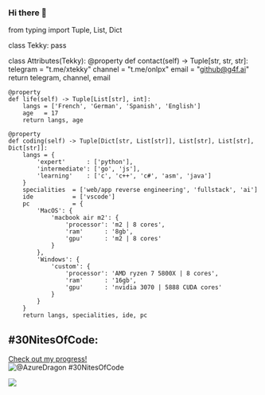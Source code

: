 ### Hi there 👋



from typing import Tuple, List, Dict

class Tekky:
    pass

class Attributes(Tekky):
    @property
    def contact(self) -> Tuple[str, str, str]:
        telegram = "t.me/xtekky"
        channel  = "t.me/onlpx"
        email    = "github@g4f.ai"
        return telegram, channel, email

    @property
    def life(self) -> Tuple[List[str], int]:
        langs = ['French', 'German', 'Spanish', 'English']
        age   = 17
        return langs, age

    @property
    def coding(self) -> Tuple[Dict[str, List[str]], List[str], List[str], Dict[str]]:
        langs = {
            'expert'      : ['python'],
            'intermediate': ['go', 'js'],
            'learning'    : ['c', 'c++', 'c#', 'asm', 'java']
        }
        specialities  = ['web/app reverse engineering', 'fullstack', 'ai']
        ide           = ['vscode']
        pc            = {
            'MacOS': {
                'macbook air m2': {
                    'processor': 'm2 | 8 cores',
                    'ram'      : '8gb',
                    'gpu'      : 'm2 | 8 cores'
                }
            },
            'Windows': {
                'custom': {
                    'processor': 'AMD ryzen 7 5800X | 8 cores',
                    'ram'      : '16gb',
                    'gpu'      : 'nvidia 3070 | 5888 CUDA cores'
                }
            }
        }
        return langs, specialities, ide, pc



## #30NitesOfCode:

  [Check out my progress!](https://www.codedex.io/@AzureDragon/30-nites-of-code)  
  ![@AzureDragon #30NitesOfCode](https://www.codedex.io/api/petStatus?user=AzureDragon)

  <a href="https://visitcount.itsvg.in">
  <img src="https://visitcount.itsvg.in/api?id=Pronit21&label=Profile%20Views&color=0&icon=6&pretty=false" />
</a>

